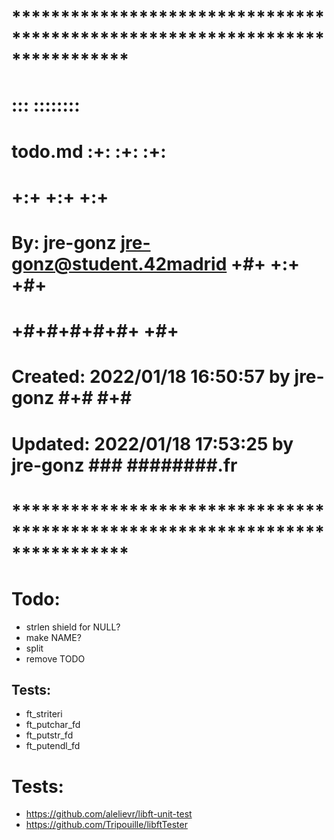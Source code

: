 # **************************************************************************** #
#                                                                              #
#                                                         :::      ::::::::    #
#    todo.md                                            :+:      :+:    :+:    #
#                                                     +:+ +:+         +:+      #
#    By: jre-gonz <jre-gonz@student.42madrid>       +#+  +:+       +#+         #
#                                                 +#+#+#+#+#+   +#+            #
#    Created: 2022/01/18 16:50:57 by jre-gonz          #+#    #+#              #
#    Updated: 2022/01/18 17:53:25 by jre-gonz         ###   ########.fr        #
#                                                                              #
# **************************************************************************** #


# Todo:
- strlen shield for NULL?
- make NAME?
- split
- remove TODO

## Tests:
- ft_striteri
- ft_putchar_fd
- ft_putstr_fd
- ft_putendl_fd


# Tests:
- https://github.com/alelievr/libft-unit-test
- https://github.com/Tripouille/libftTester